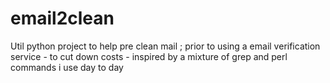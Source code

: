 # email2clean
Util python project to help pre clean mail ; prior to using a  email verification service - to cut down costs - inspired by a mixture of grep and perl commands i use day to day
